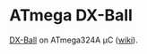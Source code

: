 # ATmega DX-Ball

[DX-Ball](https://en.wikipedia.org/wiki/DX-Ball) on ATmega324A µC ([wiki](https://ocw.cs.pub.ro/courses/pm/prj2017/ddragomir/dx_ball)).
